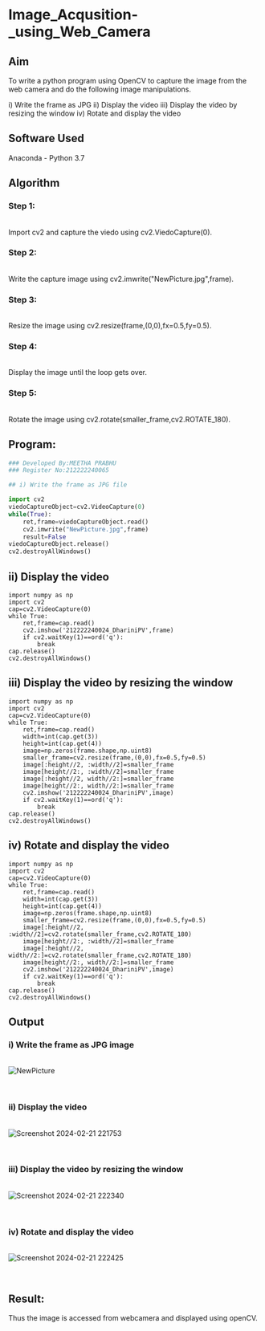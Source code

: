 # Image_Acqusition-_using_Web_Camera
## Aim
To write a python program using OpenCV to capture the image from the web camera and do the following image manipulations.
 
i) Write the frame as JPG 
ii) Display the video 
iii) Display the video by resizing the window
iv) Rotate and display the video

## Software Used
Anaconda - Python 3.7
## Algorithm
### Step 1:
<br>Import cv2 and capture the viedo using cv2.ViedoCapture(0).

### Step 2:
<br>Write the capture image using cv2.imwrite("NewPicture.jpg",frame).

### Step 3:
<br>Resize the image using cv2.resize(frame,(0,0),fx=0.5,fy=0.5).

### Step 4:
<br>Display the image until the loop gets over.

### Step 5:
<br>Rotate the image using cv2.rotate(smaller_frame,cv2.ROTATE_180).

## Program:
``` Python
### Developed By:MEETHA PRABHU
### Register No:212222240065

## i) Write the frame as JPG file

import cv2
viedoCaptureObject=cv2.VideoCapture(0)
while(True):
    ret,frame=viedoCaptureObject.read()
    cv2.imwrite("NewPicture.jpg",frame)
    result=False
viedoCaptureObject.release()
cv2.destroyAllWindows()
```


## ii) Display the video
```
import numpy as np
import cv2
cap=cv2.VideoCapture(0)
while True:
    ret,frame=cap.read()
    cv2.imshow('212222240024_DhariniPV',frame)
    if cv2.waitKey(1)==ord('q'):
        break
cap.release()
cv2.destroyAllWindows()
```


## iii) Display the video by resizing the window
```
import numpy as np
import cv2
cap=cv2.VideoCapture(0)
while True:
    ret,frame=cap.read()
    width=int(cap.get(3))
    height=int(cap.get(4))
    image=np.zeros(frame.shape,np.uint8)
    smaller_frame=cv2.resize(frame,(0,0),fx=0.5,fy=0.5)
    image[:height//2, :width//2]=smaller_frame
    image[height//2:, :width//2]=smaller_frame
    image[:height//2, width//2:]=smaller_frame
    image[height//2:, width//2:]=smaller_frame
    cv2.imshow('212222240024_DhariniPV',image)
    if cv2.waitKey(1)==ord('q'):
        break
cap.release()
cv2.destroyAllWindows()
```


## iv) Rotate and display the video
```
import numpy as np
import cv2
cap=cv2.VideoCapture(0)
while True:
    ret,frame=cap.read()
    width=int(cap.get(3))
    height=int(cap.get(4))
    image=np.zeros(frame.shape,np.uint8)
    smaller_frame=cv2.resize(frame,(0,0),fx=0.5,fy=0.5)
    image[:height//2, :width//2]=cv2.rotate(smaller_frame,cv2.ROTATE_180)
    image[height//2:, :width//2]=smaller_frame
    image[:height//2, width//2:]=cv2.rotate(smaller_frame,cv2.ROTATE_180)
    image[height//2:, width//2:]=smaller_frame
    cv2.imshow('212222240024_DhariniPV',image)
    if cv2.waitKey(1)==ord('q'):
        break
cap.release()
cv2.destroyAllWindows()
```

## Output

### i) Write the frame as JPG image
</br>![NewPicture](https://github.com/Meetha22003992/Image_Acqusition-_using_Web_Camera/assets/119401038/85627cd1-f19a-46cf-aa34-3f1cfa37f2d3)

</br>

### ii) Display the video
</br>![Screenshot 2024-02-21 221753](https://github.com/Meetha22003992/Image_Acqusition-_using_Web_Camera/assets/119401038/79d2b6ea-5df2-4745-92b9-86bdfc5eeafc)

</br>

### iii) Display the video by resizing the window
</br>![Screenshot 2024-02-21 222340](https://github.com/Meetha22003992/Image_Acqusition-_using_Web_Camera/assets/119401038/bb61055e-9b6d-418b-a7bc-c6bb56ab18aa)

</br>

### iv) Rotate and display the video
</br>![Screenshot 2024-02-21 222425](https://github.com/Meetha22003992/Image_Acqusition-_using_Web_Camera/assets/119401038/cff52233-6cfb-476e-8c9b-6d204c97b31a)

</br>


## Result:
Thus the image is accessed from webcamera and displayed using openCV.
